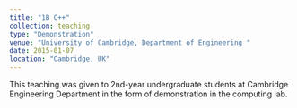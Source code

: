 ```yaml
---
title: "1B C++"
collection: teaching
type: "Demonstration"
venue: "University of Cambridge, Department of Engineering "
date: 2015-01-07
location: "Cambridge, UK"
---
```


This teaching was given to 2nd-year undergraduate students at Cambridge Engineering Department in the form of demonstration in the computing lab.

